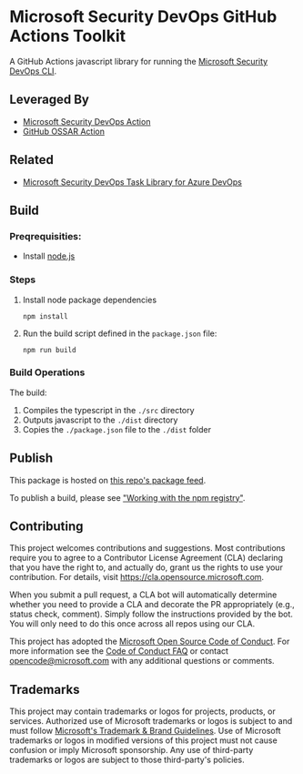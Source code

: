 # Microsoft Security DevOps GitHub Actions Toolkit

A GitHub Actions javascript library for running the [Microsoft Security DevOps CLI](https://aka.ms/msdo-nuget).

## Leveraged By

* [Microsoft Security DevOps Action](https://github.com/microsoft/security-devops-action)
* [GitHub OSSAR Action](https://github.com/github/ossar-action)

## Related

* [Microsoft Security DevOps Task Library for Azure DevOps](https://github.com/microsoft/security-devops-azdevops-task-lib)

## Build

### Preqrequisities:

* Install [node.js](https://nodejs.org/en)

### Steps

1. Install node package dependencies
   ```
   npm install
   ```
1. Run the build script defined in the `package.json` file:
   ```
   npm run build
   ```

### Build Operations

The build:
1. Compiles the typescript in the `./src` directory
1. Outputs javascript to the `./dist` directory
1. Copies the `./package.json` file to the `./dist` folder

## Publish

This package is hosted on [this repo's package feed](https://github.com/microsoft/security-devops-azdevops-task-lib/pkgs/npm/security-devops-azdevops-task-lib).

To publish a build, please see ["Working with the npm registry"](https://docs.github.com/en/packages/working-with-a-github-packages-registry/working-with-the-npm-registry#authenticating-to-github-packages).

## Contributing

This project welcomes contributions and suggestions.  Most contributions require you to agree to a
Contributor License Agreement (CLA) declaring that you have the right to, and actually do, grant us
the rights to use your contribution. For details, visit https://cla.opensource.microsoft.com.

When you submit a pull request, a CLA bot will automatically determine whether you need to provide
a CLA and decorate the PR appropriately (e.g., status check, comment). Simply follow the instructions
provided by the bot. You will only need to do this once across all repos using our CLA.

This project has adopted the [Microsoft Open Source Code of Conduct](https://opensource.microsoft.com/codeofconduct/).
For more information see the [Code of Conduct FAQ](https://opensource.microsoft.com/codeofconduct/faq/) or
contact [opencode@microsoft.com](mailto:opencode@microsoft.com) with any additional questions or comments.

## Trademarks

This project may contain trademarks or logos for projects, products, or services. Authorized use of Microsoft 
trademarks or logos is subject to and must follow 
[Microsoft's Trademark & Brand Guidelines](https://www.microsoft.com/en-us/legal/intellectualproperty/trademarks/usage/general).
Use of Microsoft trademarks or logos in modified versions of this project must not cause confusion or imply Microsoft sponsorship.
Any use of third-party trademarks or logos are subject to those third-party's policies.
